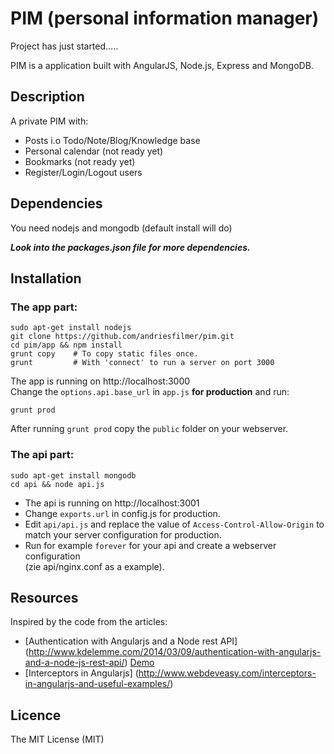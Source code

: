 # PIM (personal information manager)

Project has just started.....

PIM is a application built with AngularJS, Node.js, Express and MongoDB.

## Description

A private PIM with:

* Posts i.o Todo/Note/Blog/Knowledge base
* Personal calendar (not ready yet)
* Bookmarks (not ready yet)
* Register/Login/Logout users

## Dependencies

You need nodejs and mongodb (default install will do)

***Look into the packages.json file for more dependencies.***

## Installation

### The app part:

    sudo apt-get install nodejs
    git clone https://github.com/andriesfilmer/pim.git
    cd pim/app && npm install
    grunt copy    # To copy static files once.
    grunt         # With 'connect' to run a server on port 3000

The app is running on http://localhost:3000  
Change the `options.api.base_url` in `app.js` **for production** and run: 

    grunt prod

After running `grunt prod` copy the `public` folder on your webserver.

### The api part:

    sudo apt-get install mongodb
    cd api && node api.js

- The api is running on http://localhost:3001
- Change `exports.url` in config.js for production.
- Edit `api/api.js` and replace the value of `Access-Control-Allow-Origin` to match your server configuration for production.
- Run for example `forever` for your api and create a webserver configuration  
  (zie api/nginx.conf as a example).

## Resources

Inspired by the code from the articles:

* [Authentication with Angularjs and a Node rest API] (http://www.kdelemme.com/2014/03/09/authentication-with-angularjs-and-a-node-js-rest-api/) 
  [Demo]( http://projects.kdelemme.com/blog/app/#/)
* [Interceptors in Angularjs] (http://www.webdeveasy.com/interceptors-in-angularjs-and-useful-examples/)

## Licence
The MIT License (MIT)

